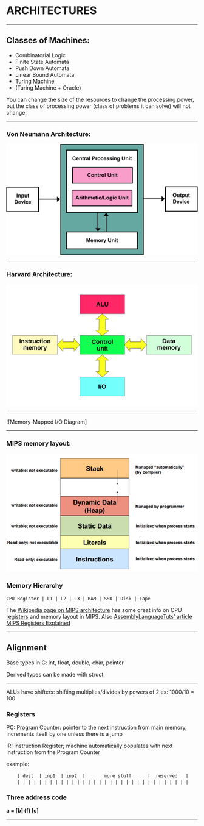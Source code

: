 # ARCHITECTURES


--------------------------------------
## Classes of Machines:
  * Combinatorial Logic
  * Finite State Automata
  * Push Down Automata
  * Linear Bound Automata
  * Turing Machine
  * (Turing Machine + Oracle)

You can change the size of the resources to change the processing power, but
the class of processing power (class of problems it can solve) will not change.

--------------------------------------

### Von Neumann Architecture:
![Von Neumann Architecture Diagram](Von_Neumann_Architecture.svg)

---

### Harvard Architecture:
![Harvard Architecture Diagram](Harvard%20computer%20architecture.svg)

---

![Memory-Mapped I/O Diagram]

---

### MIPS memory layout:
![MIPS Program Layout](memory_diagram.png)


### Memory Hierarchy

    CPU Register | L1 | L2 | L3 | RAM | SSD | Disk | Tape


The
[Wikipedia page on MIPS architecture](https://en.wikipedia.org/wiki/MIPS_architecture#MIPS_I)
has some great info on CPU
[registers](https://en.wikipedia.org/wiki/Processor_register)
and memory layout in MIPS.
Also
[AssemblyLanguageTuts' article MIPS Registers Explained](https://www.assemblylanguagetuts.com/mips-registers-table/)


--------


## Alignment

Base types in C:
int, float, double, char, pointer

Derived types can be made with struct

----

ALUs have shifters: shifting multiplies/divides by powers of 2
ex: 1000/10 = 100

### Registers

PC: Program Counter: pointer to the next instruction from main 
memory, increments itself by one unless there is a jump

IR: Instruction Register; machine automatically populates with 
next instruction from the Program Counter

example:

        | dest  | inp1  | inp2  |       more stuff      |  reserved   |
        | | | | | | | | | | | | | | | | | | | | | | | | | | | | | | | | 


### Three address code

<b>    a = [b] (f) [c]    </b>

--------


